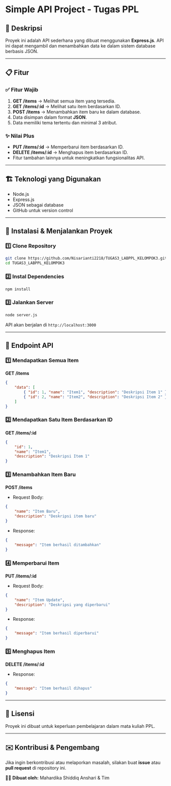# Simple API Project - Tugas PPL

## 📌 Deskripsi
Proyek ini adalah API sederhana yang dibuat menggunakan **Express.js**. API ini dapat mengambil dan menambahkan data ke dalam sistem database berbasis JSON.

---
## 📋 Fitur
### ✅ Fitur Wajib
1. **GET /items** → Melihat semua item yang tersedia.
2. **GET /items/:id** → Melihat satu item berdasarkan ID.
3. **POST /items** → Menambahkan item baru ke dalam database.
4. Data disimpan dalam format **JSON**.
5. Data memiliki tema tertentu dan minimal 3 atribut.

### ✨ Nilai Plus
- **PUT /items/:id** → Memperbarui item berdasarkan ID.
- **DELETE /items/:id** → Menghapus item berdasarkan ID.
- Fitur tambahan lainnya untuk meningkatkan fungsionalitas API.

---
## 🏗️ Teknologi yang Digunakan
- Node.js
- Express.js
- JSON sebagai database
- GitHub untuk version control

---
## 🚀 Instalasi & Menjalankan Proyek
### 1️⃣ Clone Repository
```bash
git clone https://github.com/Nisarianti2218/TUGAS3_LABPPL_KELOMPOK3.git
cd TUGAS3_LABPPL_KELOMPOK3
```

### 2️⃣ Instal Dependencies
```bash
npm install
```

### 3️⃣ Jalankan Server
```bash
node server.js
```
API akan berjalan di `http://localhost:3000`

---
## 📡 Endpoint API
### 1️⃣ Mendapatkan Semua Item
**GET /items**
```json
{
    "data": [
        { "id": 1, "name": "Item1", "description": "Deskripsi Item 1" },
        { "id": 2, "name": "Item2", "description": "Deskripsi Item 2" }
    ]
}
```

### 2️⃣ Mendapatkan Satu Item Berdasarkan ID
**GET /items/:id**
```json
{
    "id": 1,
    "name": "Item1",
    "description": "Deskripsi Item 1"
}
```

### 3️⃣ Menambahkan Item Baru
**POST /items**
- Request Body:
```json
{
    "name": "Item Baru",
    "description": "Deskripsi item baru"
}
```
- Response:
```json
{
    "message": "Item berhasil ditambahkan"
}
```

### 4️⃣ Memperbarui Item
**PUT /items/:id**
- Request Body:
```json
{
    "name": "Item Update",
    "description": "Deskripsi yang diperbarui"
}
```
- Response:
```json
{
    "message": "Item berhasil diperbarui"
}
```

### 5️⃣ Menghapus Item
**DELETE /items/:id**
- Response:
```json
{
    "message": "Item berhasil dihapus"
}
```

---
## 📜 Lisensi
Proyek ini dibuat untuk keperluan pembelajaran dalam mata kuliah PPL.

---
## ✉️ Kontribusi & Pengembang
Jika ingin berkontribusi atau melaporkan masalah, silakan buat **issue** atau **pull request** di repository ini.

👩‍💻 **Dibuat oleh:** Mahardika Shiddiq Anshari & Tim

